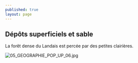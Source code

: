 ```yaml
---
published: true
layout: page
---
```



## Dépôts superficiels et sable

La forêt dense du Landais est percée par des petites clairières.

![05_GEOGRAPHIE_POP_UP_06.jpg]({{site.baseurl}}/data/images/5/geographie/05_GEOGRAPHIE_POP_UP_06.jpg)